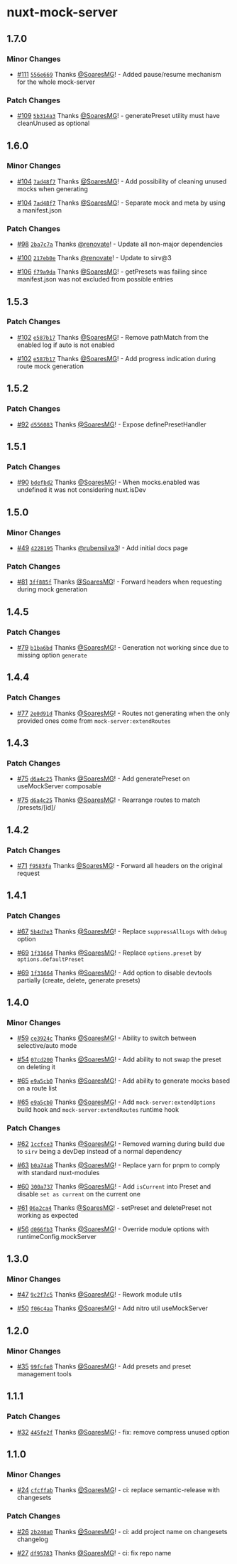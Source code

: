 # nuxt-mock-server

## 1.7.0

### Minor Changes

- [#111](https://github.com/SoaresMG/nuxt-mock-server/pull/111) [`556e669`](https://github.com/SoaresMG/nuxt-mock-server/commit/556e6699b7ed32af166f8d930567bfe943d5eaed) Thanks [@SoaresMG](https://github.com/SoaresMG)! - Added pause/resume mechanism for the whole mock-server

### Patch Changes

- [#109](https://github.com/SoaresMG/nuxt-mock-server/pull/109) [`5b314a3`](https://github.com/SoaresMG/nuxt-mock-server/commit/5b314a3ac893388c1d45bd05a27d8355604152dd) Thanks [@SoaresMG](https://github.com/SoaresMG)! - generatePreset utility must have cleanUnused as optional

## 1.6.0

### Minor Changes

- [#104](https://github.com/SoaresMG/nuxt-mock-server/pull/104) [`7ad48f7`](https://github.com/SoaresMG/nuxt-mock-server/commit/7ad48f731e459fd79cadae823812718a1e8d8133) Thanks [@SoaresMG](https://github.com/SoaresMG)! - Add possibility of cleaning unused mocks when generating

- [#104](https://github.com/SoaresMG/nuxt-mock-server/pull/104) [`7ad48f7`](https://github.com/SoaresMG/nuxt-mock-server/commit/7ad48f731e459fd79cadae823812718a1e8d8133) Thanks [@SoaresMG](https://github.com/SoaresMG)! - Separate mock and meta by using a manifest.json

### Patch Changes

- [#98](https://github.com/SoaresMG/nuxt-mock-server/pull/98) [`2ba7c7a`](https://github.com/SoaresMG/nuxt-mock-server/commit/2ba7c7a443fc7f4bac5305a25f92034dad461535) Thanks [@renovate](https://github.com/apps/renovate)! - Update all non-major dependencies

- [#100](https://github.com/SoaresMG/nuxt-mock-server/pull/100) [`217eb0e`](https://github.com/SoaresMG/nuxt-mock-server/commit/217eb0e0f92b3c15f0b03ec9842e91df8e9a461f) Thanks [@renovate](https://github.com/apps/renovate)! - Update to sirv@3

- [#106](https://github.com/SoaresMG/nuxt-mock-server/pull/106) [`f79a9da`](https://github.com/SoaresMG/nuxt-mock-server/commit/f79a9da897465159ad65efbfb9346231dd644239) Thanks [@SoaresMG](https://github.com/SoaresMG)! - getPresets was failing since manifest.json was not excluded from possible entries

## 1.5.3

### Patch Changes

- [#102](https://github.com/SoaresMG/nuxt-mock-server/pull/102) [`e587b17`](https://github.com/SoaresMG/nuxt-mock-server/commit/e587b1723c55259fb6dac95073179668bdf1fe54) Thanks [@SoaresMG](https://github.com/SoaresMG)! - Remove pathMatch from the enabled log if auto is not enabled

- [#102](https://github.com/SoaresMG/nuxt-mock-server/pull/102) [`e587b17`](https://github.com/SoaresMG/nuxt-mock-server/commit/e587b1723c55259fb6dac95073179668bdf1fe54) Thanks [@SoaresMG](https://github.com/SoaresMG)! - Add progress indication during route mock generation

## 1.5.2

### Patch Changes

- [#92](https://github.com/SoaresMG/nuxt-mock-server/pull/92) [`d556083`](https://github.com/SoaresMG/nuxt-mock-server/commit/d556083b971b473218502db49dbb9991ca74b4a5) Thanks [@SoaresMG](https://github.com/SoaresMG)! - Expose definePresetHandler

## 1.5.1

### Patch Changes

- [#90](https://github.com/SoaresMG/nuxt-mock-server/pull/90) [`bdefbd2`](https://github.com/SoaresMG/nuxt-mock-server/commit/bdefbd22b7aa02da06c7e293ccdf65adbfb11e24) Thanks [@SoaresMG](https://github.com/SoaresMG)! - When mocks.enabled was undefined it was not considering nuxt.isDev

## 1.5.0

### Minor Changes

- [#49](https://github.com/SoaresMG/nuxt-mock-server/pull/49) [`4228195`](https://github.com/SoaresMG/nuxt-mock-server/commit/42281951156098e23e7fb32cd74bf628553ec762) Thanks [@rubensilva3](https://github.com/rubensilva3)! - Add initial docs page

### Patch Changes

- [#81](https://github.com/SoaresMG/nuxt-mock-server/pull/81) [`3ff885f`](https://github.com/SoaresMG/nuxt-mock-server/commit/3ff885fd4af52290b839be0a2c6a82cfb489a207) Thanks [@SoaresMG](https://github.com/SoaresMG)! - Forward headers when requesting during mock generation

## 1.4.5

### Patch Changes

- [#79](https://github.com/SoaresMG/nuxt-mock-server/pull/79) [`b1ba6bd`](https://github.com/SoaresMG/nuxt-mock-server/commit/b1ba6bdc28c02ac336f1551a219e0d02a9009266) Thanks [@SoaresMG](https://github.com/SoaresMG)! - Generation not working since due to missing option `generate`

## 1.4.4

### Patch Changes

- [#77](https://github.com/SoaresMG/nuxt-mock-server/pull/77) [`2e0d91d`](https://github.com/SoaresMG/nuxt-mock-server/commit/2e0d91dc8269bd97e7d6adde6346f0234bfe8ef1) Thanks [@SoaresMG](https://github.com/SoaresMG)! - Routes not generating when the only provided ones come from `mock-server:extendRoutes`

## 1.4.3

### Patch Changes

- [#75](https://github.com/SoaresMG/nuxt-mock-server/pull/75) [`d6a4c25`](https://github.com/SoaresMG/nuxt-mock-server/commit/d6a4c25cad175dbb72a33c1de72f0144a78cd2cf) Thanks [@SoaresMG](https://github.com/SoaresMG)! - Add generatePreset on useMockServer composable

- [#75](https://github.com/SoaresMG/nuxt-mock-server/pull/75) [`d6a4c25`](https://github.com/SoaresMG/nuxt-mock-server/commit/d6a4c25cad175dbb72a33c1de72f0144a78cd2cf) Thanks [@SoaresMG](https://github.com/SoaresMG)! - Rearrange routes to match /presets/[id]/<action>

## 1.4.2

### Patch Changes

- [#71](https://github.com/SoaresMG/nuxt-mock-server/pull/71) [`f9583fa`](https://github.com/SoaresMG/nuxt-mock-server/commit/f9583fa45f88e6a7041d572cc8bd76331d73e841) Thanks [@SoaresMG](https://github.com/SoaresMG)! - Forward all headers on the original request

## 1.4.1

### Patch Changes

- [#67](https://github.com/SoaresMG/nuxt-mock-server/pull/67) [`5b4d7e3`](https://github.com/SoaresMG/nuxt-mock-server/commit/5b4d7e3428bd6c8c01168a880d5dda99894d2062) Thanks [@SoaresMG](https://github.com/SoaresMG)! - Replace `suppressAllLogs` with `debug` option

- [#69](https://github.com/SoaresMG/nuxt-mock-server/pull/69) [`1f31664`](https://github.com/SoaresMG/nuxt-mock-server/commit/1f3166483bee18c285f9a9bc0cf6399947274a1c) Thanks [@SoaresMG](https://github.com/SoaresMG)! - Replace `options.preset` by `options.defaultPreset`

- [#69](https://github.com/SoaresMG/nuxt-mock-server/pull/69) [`1f31664`](https://github.com/SoaresMG/nuxt-mock-server/commit/1f3166483bee18c285f9a9bc0cf6399947274a1c) Thanks [@SoaresMG](https://github.com/SoaresMG)! - Add option to disable devtools partially (create, delete, generate presets)

## 1.4.0

### Minor Changes

- [#59](https://github.com/SoaresMG/nuxt-mock-server/pull/59) [`ce3924c`](https://github.com/SoaresMG/nuxt-mock-server/commit/ce3924c7761b419f0571feb76d386722098461c8) Thanks [@SoaresMG](https://github.com/SoaresMG)! - Ability to switch between selective/auto mode

- [#54](https://github.com/SoaresMG/nuxt-mock-server/pull/54) [`07cd200`](https://github.com/SoaresMG/nuxt-mock-server/commit/07cd20032d3970d82ab599f750156efddd2e989c) Thanks [@SoaresMG](https://github.com/SoaresMG)! - Add ability to not swap the preset on deleting it

- [#65](https://github.com/SoaresMG/nuxt-mock-server/pull/65) [`e9a5cb0`](https://github.com/SoaresMG/nuxt-mock-server/commit/e9a5cb017c05385607498e9d41e5d1c186ff571f) Thanks [@SoaresMG](https://github.com/SoaresMG)! - Add ability to generate mocks based on a route list

- [#65](https://github.com/SoaresMG/nuxt-mock-server/pull/65) [`e9a5cb0`](https://github.com/SoaresMG/nuxt-mock-server/commit/e9a5cb017c05385607498e9d41e5d1c186ff571f) Thanks [@SoaresMG](https://github.com/SoaresMG)! - Add `mock-server:extendOptions` build hook and `mock-server:extendRoutes` runtime hook

### Patch Changes

- [#62](https://github.com/SoaresMG/nuxt-mock-server/pull/62) [`1ccfce3`](https://github.com/SoaresMG/nuxt-mock-server/commit/1ccfce3161577b724511570c929ca015a2e5a774) Thanks [@SoaresMG](https://github.com/SoaresMG)! - Removed warning during build due to `sirv` being a devDep instead of a normal dependency

- [#63](https://github.com/SoaresMG/nuxt-mock-server/pull/63) [`b0a74a8`](https://github.com/SoaresMG/nuxt-mock-server/commit/b0a74a8c5d7723e477a6b82e5ee53e29c82b00c9) Thanks [@SoaresMG](https://github.com/SoaresMG)! - Replace yarn for pnpm to comply with standard nuxt-modules

- [#60](https://github.com/SoaresMG/nuxt-mock-server/pull/60) [`300a737`](https://github.com/SoaresMG/nuxt-mock-server/commit/300a737d6342ab314152b8f5054bb4cb2810b9d6) Thanks [@SoaresMG](https://github.com/SoaresMG)! - Add `isCurrent` into Preset and disable `set as current` on the current one

- [#61](https://github.com/SoaresMG/nuxt-mock-server/pull/61) [`06a2ca4`](https://github.com/SoaresMG/nuxt-mock-server/commit/06a2ca4fd3964c2cc5b486cba67e372225d2ef48) Thanks [@SoaresMG](https://github.com/SoaresMG)! - setPreset and deletePreset not working as expected

- [#56](https://github.com/SoaresMG/nuxt-mock-server/pull/56) [`d066fb3`](https://github.com/SoaresMG/nuxt-mock-server/commit/d066fb3c38a21a9c9d4e58850bb4e7a758f0e2c4) Thanks [@SoaresMG](https://github.com/SoaresMG)! - Override module options with runtimeConfig.mockServer

## 1.3.0

### Minor Changes

- [#47](https://github.com/SoaresMG/nuxt-mock-server/pull/47) [`9c2f7c5`](https://github.com/SoaresMG/nuxt-mock-server/commit/9c2f7c5e622a04469555ab94fde38fbb81f5808e) Thanks [@SoaresMG](https://github.com/SoaresMG)! - Rework module utils

- [#50](https://github.com/SoaresMG/nuxt-mock-server/pull/50) [`f06c4aa`](https://github.com/SoaresMG/nuxt-mock-server/commit/f06c4aade95036b918f6b36fa8f37d504ff1d672) Thanks [@SoaresMG](https://github.com/SoaresMG)! - Add nitro util useMockServer

## 1.2.0

### Minor Changes

- [#35](https://github.com/SoaresMG/nuxt-mock-server/pull/35) [`99fcfe8`](https://github.com/SoaresMG/nuxt-mock-server/commit/99fcfe875783262565811ce9e2d4dadcc88a54d5) Thanks [@SoaresMG](https://github.com/SoaresMG)! - Add presets and preset management tools

## 1.1.1

### Patch Changes

- [#32](https://github.com/SoaresMG/nuxt-mock-server/pull/32) [`445fe2f`](https://github.com/SoaresMG/nuxt-mock-server/commit/445fe2f64ec591aab2f85b68b59e1b82bc5468da) Thanks [@SoaresMG](https://github.com/SoaresMG)! - fix: remove compress unused option

## 1.1.0

### Minor Changes

- [#24](https://github.com/SoaresMG/nuxt-mock-server/pull/24) [`cfcffab`](https://github.com/SoaresMG/nuxt-mock-server/commit/cfcffabfbc7c12f98d0f03a4972e898662098f00) Thanks [@SoaresMG](https://github.com/SoaresMG)! - ci: replace semantic-release with changesets

### Patch Changes

- [#26](https://github.com/SoaresMG/nuxt-mock-server/pull/26) [`2b240a0`](https://github.com/SoaresMG/nuxt-mock-server/commit/2b240a089875387f3ef5b528114a374dd8289049) Thanks [@SoaresMG](https://github.com/SoaresMG)! - ci: add project name on changesets changelog

- [#27](https://github.com/SoaresMG/nuxt-mock-server/pull/27) [`df95783`](https://github.com/SoaresMG/nuxt-mock-server/commit/df9578311878f5544f854a879404d31811265d4f) Thanks [@SoaresMG](https://github.com/SoaresMG)! - ci: fix repo name
